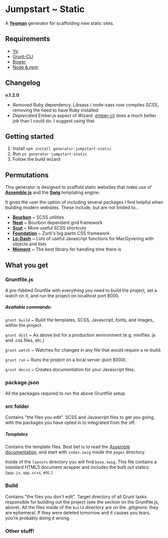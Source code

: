 # Jumpstart ~ Static
A [**Yeoman**](http://yeoman.io/) generator for scaffolding new static sites.

## Requirements
 - [Yo](http://yeoman.io/learning/)
 - [Grunt-CLI](https://github.com/gruntjs/grunt-cli)
 - [Bower](http://bower.io/)
 - [Node & npm](http://nodejs.org/)

## Changelog
**v.1.2.0**
 - *Removed* Ruby dependency. Libsass / node-sass now compiles SCSS, removing the need to have Ruby installed
 - *Deprecated* Ember.js aspect of Wizard. [ember-cli](http://ember-cli.com/) does a much better job than I could do. I suggest using that. 

## Getting started
1. Install `npm install generator-jumpstart-static`
2. Run `yo generator-jumpstart-static`
3. Follow the build wizard

## Permutations
This generator is designed to scaffold static websites that make use of [**Assemble.js**](http://assemble.io/) and the [**Swig**](http://paularmstrong.github.io/swig/docs/) templating engine.

It gives the user the option of including several packages I find helpful when building modern websites. These include, but are not limited to...

 - [**Bourbon**](http://bourbon.io/) ~ SCSS utilities
 - [**Neat**](http://neat.bourbon.io/) ~ Bourbon dependent grid framework
 - [**Scut**](http://davidtheclark.github.io/scut/) ~ More useful SCSS shortcuts
 - [**Foundation**](http://foundation.zurb.com/) ~ Zurb's big pants CSS framework
 - [**Lo-Dash**](https://lodash.com) ~ Lots of useful Javascript functions for MacGyvering with objects and lists
 - [**Moment**](http://momentjs.com/) ~ The best library for handling time there is

## What you get

### Gruntfile.js
A pre-fabbed Grunfile with everything you need to build the project, set a watch on it, and run the project on localhost port 8000.

##### Available commands:
`grunt build` ~ Build the templates, SCSS, Javascript, fonts, and images, within the project.

`grunt dist` ~ As above but for a production environment (e.g. minifies .js and .css files, etc.)

`grunt watch` ~ Watches for changes in any file that would require a re-build.

`grunt run` ~ Runs the project on a local server (port 8000).

`grunt docco` ~ Creates documentation for your Javascript files.

### package.json
All the packages required to run the above Gruntfile setup

### src folder
Contains "the files you edit". SCSS and Javascript files to get you going, with the packages you have opted in to integrated from the off.

##### Templates
Contains the template files. Best bet is to read the [Assemble documentation](http://assemble.io/docs/), and start with `index.swig` inside the `pages` directory.

Inside of the `layouts` directory you will find `base.swig`. This file contains a standard HTML5 document wrapper and includes the built out statics (`app.js`, `app.scss`, etc.)

### Build
Contains "the files you don't edit". Target directory of all Grunt tasks responsible for building out the project (see the section on the Gruntfile.js, above). All the files inside of the `build` directory are on the *.gitignore*; they are ephemeral. If they were deleted tomorrow and it causes you tears, you're probably doing it wrong.

### Other stuff!